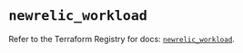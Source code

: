 # `newrelic_workload`

Refer to the Terraform Registry for docs: [`newrelic_workload`](https://registry.terraform.io/providers/newrelic/newrelic/3.42.3/docs/resources/workload).
